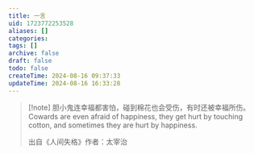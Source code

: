 ```yaml
---
title: 一言
uid: 1723772253528
aliases: []
categories:
tags: []
archive: false
draft: false
todo: false
createTime: 2024-08-16 09:37:33
updateTime: 2024-08-16 16:33:28
---
```


> [!note] 胆小鬼连幸福都害怕，碰到棉花也会受伤，有时还被幸福所伤。
> Cowards are even afraid of happiness, they get hurt by touching cotton, and sometimes they are hurt by happiness.
>
> 出自《人间失格》作者：太宰治
